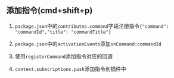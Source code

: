 <!--
 * @Author: your name
 * @Date: 2021-03-11 18:49:54
 * @LastEditTime: 2021-03-12 16:01:29
 * @LastEditors: your name
 * @Description: In User Settings Edit
 * @FilePath: /real-time-bus-arrival/vsc-extension-quickstart.md
-->
## 添加指令(cmd+shift+p)

1. `package.json`中的`contributes.command`字段注册指令`{"command": "commandId","title": "commandTitle"}`

2. `package.json`中的`activationEvents`添加`onCommand:commandId`

3. 使用`registerCommand`添加指令对应的回调

4. `context.subscriptions.push`添加指令到插件中